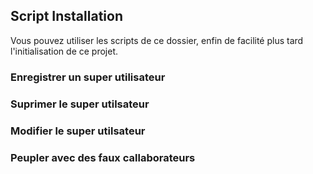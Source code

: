 ## Script Installation

Vous pouvez utiliser les scripts de ce dossier, enfin de facilité plus tard l'initialisation de ce projet.

### Enregistrer un super utilisateur
<!-- seed superAdmin script -->

### Suprimer le super utilsateur

<!-- delete superAdmin script -->

### Modifier le super utilsateur

<!-- update superAdmin script -->

### Peupler avec des faux callaborateurs

<!-- mookup admin & collaboraters -->